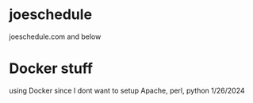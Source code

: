 # joeschedule
joeschedule.com and below

#  Docker stuff
using Docker since I dont want to setup Apache, perl, python
1/26/2024